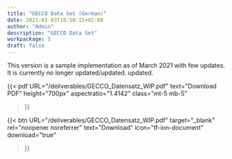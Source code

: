 ```yaml
---
title: "GECCO Data Set (German)"
date: 2021-03-03T18:58:15+02:00
author: "Admin"
description: "GECCO Data Set"
workpackage: 5
draft: false
---
```


This version is a sample implementation as of March 2021 with few updates. It is currently no longer updated/updated. updated.

{{< pdf
    URL="/deliverables/GECCO_Datensatz_WIP.pdf"
    text="Download PDF"
    height="700px"
    aspectratio="1.4142"
    class="mt-5 mb-5"
>}}


{{< btn
        URL="/deliverables/GECCO_Datensatz_WIP.pdf"
        target="_blank"
        rel="noopener noreferrer"
        text="Download"
        icon="tf-ion-document"
        download="true"
>}}
